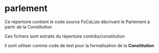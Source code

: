 parlement
==

<p>Ce répertoire contient le code source FoCaLize décrivant
le Parlement à partir de la Constitution</p>

Ces fichiers sont extraits du répertoire contribs/constitution

Il sont utiliser comme code de test pour la formalisation de la
__Constitution__